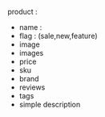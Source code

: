 product :
  - name :
  - flag : (sale,new,feature)
  - image 
  - images
  - price
  - sku
  - brand 
  - reviews
  - tags
  - simple description